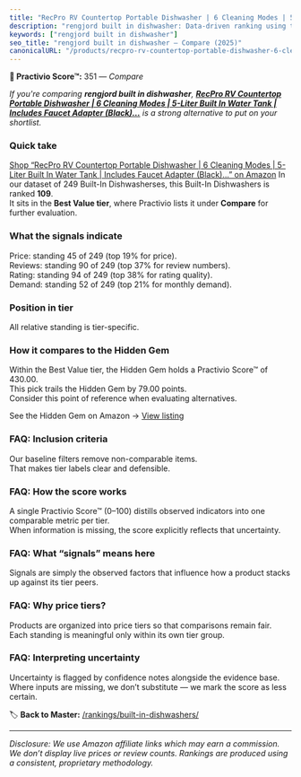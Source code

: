 ```yaml
---
title: "RecPro RV Countertop Portable Dishwasher | 6 Cleaning Modes | 5-Liter Built In Water Tank | Includes Faucet Adapter (Black)…"
description: "rengjord built in dishwasher: Data-driven ranking using the Practivio Score™. Positioned by quality, value, demand, findability, momentum."
keywords: ["rengjord built in dishwasher"]
seo_title: "rengjord built in dishwasher — Compare (2025)"
canonicalURL: "/products/recpro-rv-countertop-portable-dishwasher-6-cleaning-modes-5-liter-built-in-water-tank-includes-faucet-adapter-black-B09QLHH7WB/"
---
```


**🛒 Practivio Score™:** 351 — _Compare_


*If you're comparing **rengjord built in dishwasher**, **[RecPro RV Countertop Portable Dishwasher | 6 Cleaning Modes | 5-Liter Built In Water Tank | Includes Faucet Adapter (Black)…](https://www.amazon.com/dp/B09QLHH7WB?tag=practivio-20)** is a strong alternative to put on your shortlist.*
### Quick take
[Shop “RecPro RV Countertop Portable Dishwasher | 6 Cleaning Modes | 5-Liter Built In Water Tank | Includes Faucet Adapter (Black)…” on Amazon](https://www.amazon.com/dp/B09QLHH7WB?tag=practivio-20)
In our dataset of 249 Built-In Dishwasherses, this Built-In Dishwashers is ranked **109**.  
It sits in the **Best Value tier**, where Practivio lists it under **Compare** for further evaluation.

### What the signals indicate
Price: standing 45 of 249 (top 19% for price).  
Reviews: standing 90 of 249 (top 37% for review numbers).  
Rating: standing 94 of 249 (top 38% for rating quality).  
Demand: standing 52 of 249 (top 21% for monthly demand).

### Position in tier
All relative standing is tier-specific.

### How it compares to the Hidden Gem
Within the Best Value tier, the Hidden Gem holds a Practivio Score™ of 430.00.  
This pick trails the Hidden Gem by 79.00 points.  
Consider this point of reference when evaluating alternatives.  

See the Hidden Gem on Amazon → [View listing](https://www.amazon.com/dp/B09ST4M8VF?tag=practivio-20)

### FAQ: Inclusion criteria
Our baseline filters remove non-comparable items.  
That makes tier labels clear and defensible.

### FAQ: How the score works
A single Practivio Score™ (0–100) distills observed indicators into one comparable metric per tier.  
When information is missing, the score explicitly reflects that uncertainty.

### FAQ: What “signals” means here
Signals are simply the observed factors that influence how a product stacks up against its tier peers.

### FAQ: Why price tiers?
Products are organized into price tiers so that comparisons remain fair.  
Each standing is meaningful only within its own tier group.

### FAQ: Interpreting uncertainty
Uncertainty is flagged by confidence notes alongside the evidence base.  
Where inputs are missing, we don’t substitute — we mark the score as less certain.

<!-- Missing template for Compare/CompareWithinPriceClass -->


🏷️ **Back to Master:** [/rankings/built-in-dishwashers/](/rankings/built-in-dishwashers/)

---
_Disclosure: We use Amazon affiliate links which may earn a commission. We don’t display live prices or review counts. Rankings are produced using a consistent, proprietary methodology._
